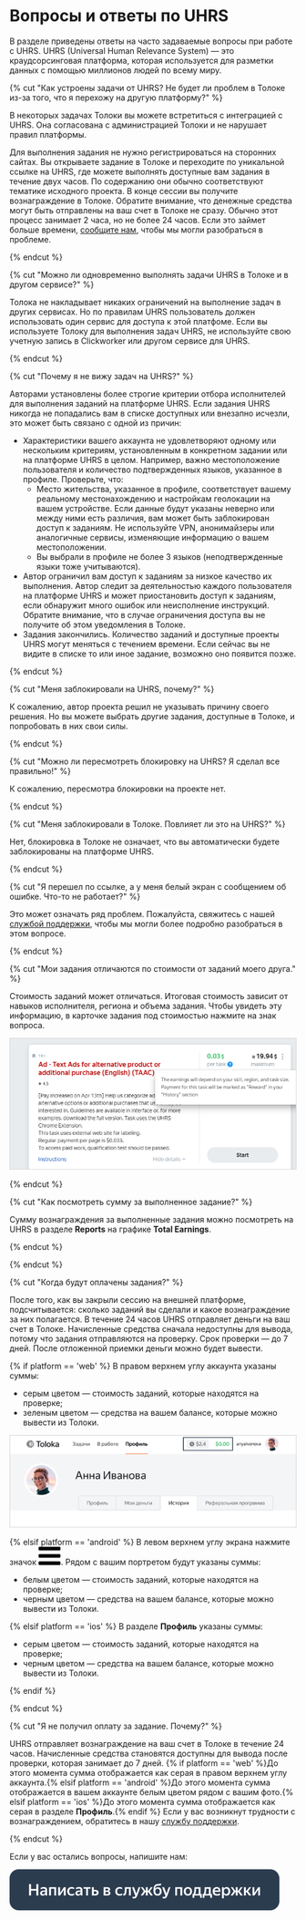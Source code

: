 # Вопросы и ответы по UHRS

В разделе приведены ответы на часто задаваемые вопросы при работе с UHRS. UHRS (Universal Human Relevance System) — это краудсорсинговая платформа, которая используется для разметки данных с помощью миллионов людей по всему миру.

{% cut "Как устроены задачи от UHRS? Не будет ли проблем в Толоке из-за того, что я перехожу на другую платформу?" %}

В некоторых задачах Толоки вы можете встретиться с интеграцией с UHRS. Она согласована с администрацией Толоки и не нарушает правил платформы.

Для выполнения задания не нужно регистрироваться на сторонних сайтах. Вы открываете задание в Толоке и переходите по уникальной ссылке на UHRS, где можете выполнять доступные вам задания в течение двух часов. По содержанию они обычно соответствуют тематике исходного проекта. В конце сессии вы получите вознаграждение в Толоке. Обратите внимание, что денежные средства могут быть отправлены на ваш счет в Толоке не сразу. Обычно этот процесс занимает 2 часа, но не более 24 часов. Если это займет больше времени, [сообщите нам](troubleshooting/support.md#contact), чтобы мы могли разобраться в проблеме.

{% endcut %}

{% cut "Можно ли одновременно выполнять задачи UHRS в Толоке и в другом сервисе?" %}

Толока не накладывает никаких ограничений на выполнение задач в других сервисах. Но по правилам UHRS пользователь должен использовать один сервис для доступа к этой платфоме. Если вы используете Толоку для выполнения задач UHRS, не используйте свою учетную запись в Clickworker или другом сервисе для UHRS.

{% endcut %}

{% cut "Почему я не вижу задач на UHRS?" %}

Авторами установлены более строгие критерии отбора исполнителей для выполнения заданий на платформе UHRS. Если задания UHRS никогда не попадались вам в списке доступных или внезапно исчезли, это может быть связано с одной из причин:

- Характеристики вашего аккаунта не удовлетворяют одному или нескольким критериям, установленным в конкретном задании или на платформе UHRS в целом. Например, важно местоположение пользователя и количество подтвержденных языков, указанное в профиле.
  Проверьте, что:
  - Место жительства, указанное в профиле, соответствует вашему реальному местонахождению и настройкам геолокации на вашем устройстве. Если данные будут указаны неверно или между ними есть различия, вам может быть заблокирован доступ к заданиям.
    Не используйте VPN, анонимайзеры или аналогичные сервисы, изменяющие информацию о вашем местоположении.
  - Вы выбрали в профиле не более 3 языков (неподтвержденные языки тоже учитываются).
- Автор ограничил вам доступ к заданиям за низкое качество их выполнения. Автор следит за деятельностью каждого пользователя на платформе UHRS и может приостановить доступ к заданиям, если обнаружит много ошибок или неисполнение инструкций. Обратите внимание, что в случае ограничения доступа вы не получите об этом уведомления в Толоке.
- Задания закончились. Количество заданий и доступные проекты UHRS могут меняться с течением времени. Если сейчас вы не видите в списке то или иное задание, возможно оно появится позже.

{% endcut %}

{% cut "Меня заблокировали на UHRS, почему?" %}

К сожалению, автор проекта решил не указывать причину своего решения. Но вы можете выбрать другие задания, доступные в Толоке, и попробовать в них свои силы.

{% endcut %}

{% cut "Можно ли пересмотреть блокировку на UHRS? Я сделал все правильно!" %}

К сожалению, пересмотра блокировки на проекте нет.

{% endcut %}

{% cut "Меня заблокировали в Толоке. Повлияет ли это на UHRS?" %}

Нет, блокировка в Толоке не означает, что вы автоматически будете заблокированы на платформе UHRS.

{% endcut %}

{% cut "Я перешел по ссылке, а у меня белый экран c сообщением об ошибке. Что-то не работает?" %}

Это может означать ряд проблем. Пожалуйста, свяжитесь с нашей [службой поддержки](troubleshooting/support.md#contact), чтобы мы могли более подробно разобраться в этом вопросе.

{% endcut %}

{% cut "Мои задания отличаются по стоимости от заданий моего друга." %}

Стоимость заданий может отличаться. Итоговая стоимость зависит от навыков исполнителя, региона и объема задания. Чтобы увидеть эту информацию, в карточке задания под стоимостью нажмите на знак вопроса.

![](assets/cost.png)

{% endcut %}

{% cut "Как посмотреть сумму за выполненное задание?" %}

Сумму вознаграждения за выполненные задания можно посмотреть на UHRS в разделе **Reports** на графике **Total Earnings**.

{% endcut %}

{% endcut %}

{% cut "Когда будут оплачены задания?" %}

После того, как вы закрыли сессию на внешней платформе, подсчитывается: сколько заданий вы сделали и какое вознаграждение за них полагается. В течение 24 часов UHRS отправляет деньги на ваш счет в Толоке. Начисленные средства сначала недоступны для вывода, потому что задания отправляются на проверку. Срок проверки — до 7 дней. После отложенной приемки деньги можно будет вывести.

{% if platform == 'web' %}
В правом верхнем углу аккаунта указаны суммы:

* серым цветом — стоимость заданий, которые находятся на проверке;
* зеленым цветом — средства на вашем балансе, которые можно вывести из Толоки.

![](assets/balance_1.png)

{% elsif platform == 'android' %}
В левом верхнем углу экрана нажмите значок ![](assets/menu.svg). Рядом с вашим портретом будут указаны суммы:
* белым цветом — стоимость заданий, которые находятся на проверке;
* черным цветом — средства на вашем балансе, которые можно вывести из Толоки.

{% elsif platform == 'ios' %}
В разделе **Профиль** указаны суммы:
* серым цветом — стоимость заданий, которые находятся на проверке;
* черным цветом — средства на вашем балансе, которые можно вывести из Толоки.

{% endif %}

{% endcut %}

{% cut "Я не получил оплату за задание. Почему?" %}

UHRS отправляет вознаграждение на ваш счет в Толоке в течение 24 часов. Начисленные средства становятся доступны для вывода после проверки, которая занимает до 7 дней. {% if platform == 'web' %}До этого момента сумма отображается как серая в правом верхнем углу аккаунта.{% elsif platform == 'android' %}До этого момента сумма отображается в вашем аккаунте белым цветом рядом с вашим фото.{% elsif platform == 'ios' %}До этого момента сумма отображается как серая в разделе **Профиль**.{% endif %} Если у вас возникнут трудности с вознаграждением, обратитесь в нашу [службу поддержки](troubleshooting/support.md#contact).

{% endcut %}

Если у вас остались вопросы, напишите нам:

[![](assets/buttons/contact-support.svg)](troubleshooting/support.md#contact)

